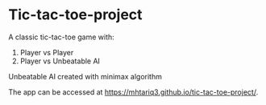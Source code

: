 # Tic-tac-toe-project

A classic tic-tac-toe game with:
  1. Player vs Player
  2. Player vs Unbeatable AI
 
Unbeatable AI created with minimax algorithm

The app can be accessed at https://mhtariq3.github.io/tic-tac-toe-project/.
